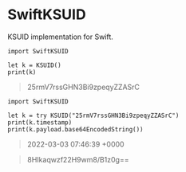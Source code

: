 # SwiftKSUID

KSUID implementation for Swift.

```
import SwiftKSUID

let k = KSUID()
print(k)
```

> 25rmV7rssGHN3Bi9zpeqyZZASrC

```
import SwiftKSUID

let k = try KSUID("25rmV7rssGHN3Bi9zpeqyZZASrC")
print(k.timestamp)
print(k.payload.base64EncodedString())
```

> 2022-03-03 07:46:39 +0000

> 8HIkaqwzf22H9wm8/B1z0g==
